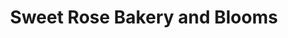 ---
title: "Sweet Rose Bakery and Blooms"
url: /fraser/sweet-rose-bakery-and-blooms/
shop: Blumen
---
